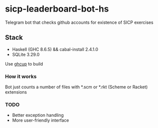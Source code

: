 # sicp-leaderboard-bot-hs
Telegram bot that checks github accounts for existence of SICP exercises

## Stack
- Haskell (GHC 8.6.5) && cabal-install 2.4.1.0
- SQLite 3.29.0

Use [ghcup](https://github.com/haskell/ghcup/) to build

### How it works
Bot just counts a number of files with *.scm or *.rkt (Scheme or Racket)
extensions

### TODO
- Better exception handling
- More user-friendly interface
